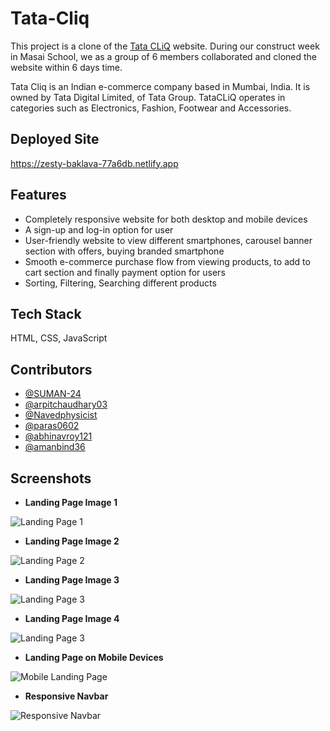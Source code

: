 # Tata-Cliq

This project is a clone of the [Tata CLiQ](https://www.tatacliq.com/) website. During our construct week in Masai School, we as a group of 6 members collaborated and cloned the website within 6 days time.

Tata Cliq is an Indian e-commerce company based in Mumbai, India. It is owned by Tata Digital Limited, of Tata Group. TataCLiQ operates in categories such as Electronics, Fashion, Footwear and Accessories.

## Deployed Site

https://zesty-baklava-77a6db.netlify.app

## Features

- Completely responsive website for both desktop and mobile devices
- A sign-up and log-in option for user
- User-friendly website to view different smartphones, carousel banner section with offers, buying branded smartphone
- Smooth e-commerce purchase flow from viewing products, to add to cart section and finally payment option for users
- Sorting, Filtering, Searching different products

## Tech Stack

HTML, CSS, JavaScript

## Contributors

- [@SUMAN-24](https://github.com/SUMAN-24)
- [@arpitchaudhary03](https://github.com/arpitchaudhary03)
- [@Navedphysicist](https://github.com/Navedphysicist)
- [@paras0602](https://github.com/paras0602)
- [@abhinavroy121](https://github.com/abhinavroy121)
- [@amanbind36 ](https://github.com/amanbind36)

## Screenshots

- **Landing Page Image 1**

![Landing Page 1](https://github.com/SUMAN-24/Tata-Cliq/blob/main/Website%20Sneak%20Peeks/Landing%20Page%201.png)

- **Landing Page Image 2**

![Landing Page 2](https://github.com/SUMAN-24/Tata-Cliq/blob/main/Website%20Sneak%20Peeks/Landing%20Page%202.png)

- **Landing Page Image 3**

![Landing Page 3](https://github.com/SUMAN-24/Tata-Cliq/blob/main/Website%20Sneak%20Peeks/Landing%20Page%203.png)

- **Landing Page Image 4**

![Landing Page 3](https://github.com/SUMAN-24/Tata-Cliq/blob/main/Website%20Sneak%20Peeks/Landing%20Page%204.png)

- **Landing Page on Mobile Devices**

![Mobile Landing Page](https://github.com/SUMAN-24/Tata-Cliq/blob/main/Website%20Sneak%20Peeks/Landing%20page%20mobile.png)

- **Responsive Navbar**

![Responsive Navbar](https://github.com/SUMAN-24/Tata-Cliq/blob/main/Website%20Sneak%20Peeks/Responsive%20Navbar.png)

